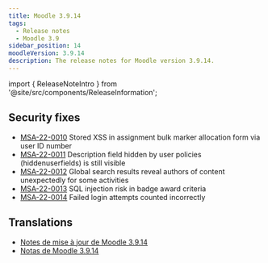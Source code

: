 ```yaml
---
title: Moodle 3.9.14
tags:
  - Release notes
  - Moodle 3.9
sidebar_position: 14
moodleVersion: 3.9.14
description: The release notes for Moodle version 3.9.14.
---
```


import { ReleaseNoteIntro } from '@site/src/components/ReleaseInformation';

<ReleaseNoteIntro releaseName={frontMatter.moodleVersion} />

## Security fixes

- [MSA-22-0010](https://moodle.org/mod/forum/discuss.php?d=434578) Stored XSS in assignment bulk marker allocation form via user ID number
- [MSA-22-0011](https://moodle.org/mod/forum/discuss.php?d=434579) Description field hidden by user policies (hiddenuserfields) is still visible
- [MSA-22-0012](https://moodle.org/mod/forum/discuss.php?d=434580) Global search results reveal authors of content unexpectedly for some activities
- [MSA-22-0013](https://moodle.org/mod/forum/discuss.php?d=434581) SQL injection risk in badge award criteria
- [MSA-22-0014](https://moodle.org/mod/forum/discuss.php?d=434582) Failed login attempts counted incorrectly

## Translations

- [Notes de mise à jour de Moodle 3.9.14](https://docs.moodle.org/fr/Notes_de_mise_à_jour_de_Moodle_3.9.14)
- [Notas de Moodle 3.9.14](https://docs.moodle.org/es/Notas_de_Moodle_3.9.14)
